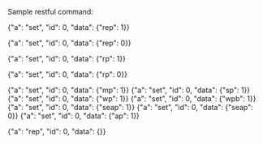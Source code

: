 Sample restful command:

{"a": "set", "id": 0, "data": {"rep": 1}}


{"a": "set", "id": 0, "data": {"rep": 0}}


{"a": "set", "id": 0, "data": {"rp": 1}}


{"a": "set", "id": 0, "data": {"rp": 0}}


{"a": "set", "id": 0, "data": {"mp": 1}}
{"a": "set", "id": 0, "data": {"sp": 1}}
{"a": "set", "id": 0, "data": {"wp": 1}}
{"a": "set", "id": 0, "data": {"wpb": 1}}
{"a": "set", "id": 0, "data": {"seap": 1}}
{"a": "set", "id": 0, "data": {"seap": 0}}
{"a": "set", "id": 0, "data": {"ap": 1}}

{"a": "rep", "id": 0, "data": {}}

